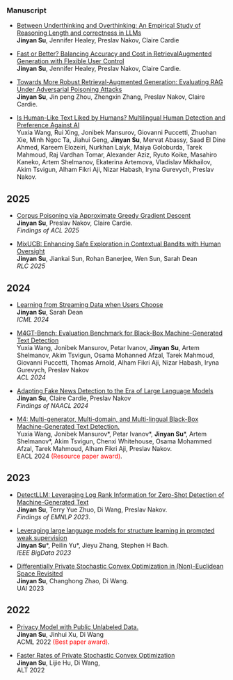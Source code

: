 ### Manuscript
- [Between Underthinking and Overthinking: An Empirical Study of Reasoning Length and correctness in LLMs](https://arxiv.org/pdf/2505.00127)
<br>**Jinyan Su**, Jennifer Healey, Preslav Nakov, Claire Cardie

- [Fast or Better? Balancing Accuracy and Cost in RetrievalAugmented Generation with Flexible User Control](https://arxiv.org/pdf/2502.12145v1)
<br>**Jinyan Su**, Jennifer Healey, Preslav Nakov, Claire Cardie.

- [Towards More Robust Retrieval-Augmented Generation:
Evaluating RAG Under Adversarial Poisoning Attacks
](https://arxiv.org/pdf/2412.16708)
  <br>**Jinyan Su**, Jin peng Zhou, Zhengxin Zhang, Preslav Nakov, Claire Cardie.
  
- [Is Human-Like Text Liked by Humans? Multilingual Human Detection and Preference Against AI](https://arxiv.org/pdf/2502.11614)
<br>Yuxia Wang, Rui Xing, Jonibek Mansurov, Giovanni Puccetti, Zhuohan Xie, Minh Ngoc Ta, Jiahui Geng, **Jinyan Su**, Mervat Abassy, Saad El Dine Ahmed, Kareem Elozeiri, Nurkhan Laiyk, Maiya Goloburda, Tarek Mahmoud, Raj Vardhan Tomar, Alexander Aziz, Ryuto Koike, Masahiro Kaneko, Artem Shelmanov, Ekaterina Artemova, Vladislav Mikhailov, Akim Tsvigun, Alham Fikri Aji, Nizar Habash, Iryna Gurevych, Preslav Nakov.

## 2025
- [Corpus Poisoning via  Approximate Greedy Gradient Descent](https://arxiv.org/pdf/2406.05087)
<br>**Jinyan Su**, Preslav Nakov, Claire Cardie.
  <br> *Findings of ACL 2025*

- [MixUCB: Enhancing Safe Exploration in Contextual Bandits with Human Oversight](https://openreview.net/pdf?id=Kt3scQ2KDL)
  <br>**Jinyan Su**, Jiankai Sun, Rohan Banerjee, Wen Sun, Sarah Dean
    <br> *RLC 2025*

## 2024
- [Learning from Streaming Data when Users Choose](https://arxiv.org/pdf/2406.01481)
  <br>**Jinyan Su**, Sarah Dean
  <br> *ICML 2024*

- [M4GT-Bench: Evaluation Benchmark for Black-Box Machine-Generated Text Detection](https://arxiv.org/pdf/2402.11175)
 <br>Yuxia Wang, Jonibek Mansurov, Petar Ivanov, **Jinyan Su**, Artem Shelmanov, Akim Tsvigun, Osama Mohanned Afzal, Tarek Mahmoud, Giovanni Puccetti, Thomas Arnold, Alham Fikri Aji, Nizar Habash, Iryna Gurevych, Preslav Nakov
<br> *ACL 2024*

- [Adapting Fake News Detection to the Era of Large Language Models](https://arxiv.org/pdf/2311.04917)
<br>**Jinyan Su**, Claire Cardie, Preslav Nakov
<br>*Findings of NAACL 2024*

- [M4: Multi-generator, Multi-domain, and Multi-lingual Black-Box Machine-Generated Text Detection.](https://arxiv.org/pdf/2305.14902)
<br>Yuxia Wang, Jonibek Mansurov*, Petar Ivanov*, **Jinyan Su***, Artem Shelmanov*, Akim Tsvigun, Chenxi Whitehouse, Osama Mohammed Afzal, Tarek Mahmoud, Alham Fikri Aji, Preslav Nakov.
<br>EACL 2024 <span style="color:red">(Resource paper award)</span>.

## 2023

- [DetectLLM: Leveraging Log Rank Information for Zero-Shot Detection of Machine-Generated Text](https://arxiv.org/pdf/2306.05540.pdf)
<br>**Jinyan Su**, Terry Yue Zhuo, Di Wang, Preslav Nakov.
<br>*Findings of EMNLP 2023*.

- [Leveraging large language models for structure learning in prompted weak supervision](https://arxiv.org/pdf/2402.01867)
<br>**Jinyan Su***, Peilin Yu*, Jieyu Zhang, Stephen H Bach.
<br>*IEEE BigData 2023*

- [Differentially Private Stochastic Convex Optimization in (Non)-Euclidean Space Revisited](https://proceedings.mlr.press/v216/su23b/su23b.pdf) 
<br>**Jinyan Su**, Changhong Zhao, Di Wang.
<br>UAI 2023

## 2022
- [Privacy Model with Public Unlabeled Data.](https://proceedings.mlr.press/v189/su23a/su23a.pdf)
<br>**Jinyan Su**, Jinhui Xu, Di Wang
<br>ACML 2022 <span style="color:red">(Best paper award)</span>.

- [Faster Rates of Private Stochastic Convex Optimization](https://proceedings.mlr.press/v167/su22a/su22a.pdf)
<br>**Jinyan Su**, Lijie Hu, Di Wang, 
<br>ALT 2022

